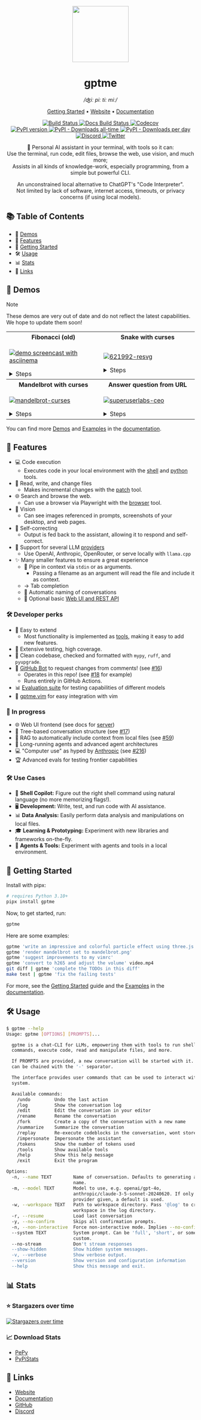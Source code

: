 <p align="center">
  <img src="https://gptme.org/media/logo.png" width=150 />
</p>

<h1 align="center">gptme</h1>

<p align="center">
<i>/ʤiː piː tiː miː/</i>
</p>

<!-- Links -->
<p align="center">
  <a href="https://gptme.org/docs/getting-started.html">Getting Started</a>
  •
  <a href="https://gptme.org/">Website</a>
  •
  <a href="https://gptme.org/docs/">Documentation</a>
</p>

<!-- Badges -->
<p align="center">
  <a href="https://github.com/ErikBjare/gptme/actions/workflows/build.yml">
    <img src="https://github.com/ErikBjare/gptme/actions/workflows/build.yml/badge.svg" alt="Build Status" />
  </a>
  <a href="https://github.com/ErikBjare/gptme/actions/workflows/docs.yml">
    <img src="https://github.com/ErikBjare/gptme/actions/workflows/docs.yml/badge.svg" alt="Docs Build Status" />
  </a>
  <a href="https://codecov.io/gh/ErikBjare/gptme">
    <img src="https://codecov.io/gh/ErikBjare/gptme/graph/badge.svg?token=DYAYJ8EF41" alt="Codecov" />
  </a>
  <br>
  <a href="https://pypi.org/project/gptme/">
    <img src="https://img.shields.io/pypi/v/gptme" alt="PyPI version" />
  </a>
  <a href="https://pepy.tech/project/gptme">
    <img src="https://img.shields.io/pepy/dt/gptme" alt="PyPI - Downloads all-time" />
  </a>
  <a href="https://pypistats.org/packages/gptme">
    <img src="https://img.shields.io/pypi/dd/gptme?color=success" alt="PyPI - Downloads per day" />
  </a>
  <br>
  <a href="https://discord.gg/NMaCmmkxWv">
    <img src="https://img.shields.io/discord/1271539422017618012?logo=discord&style=social" alt="Discord" />
  </a>
  <a href="https://twitter.com/ErikBjare">
    <img src="https://img.shields.io/twitter/follow/ErikBjare?style=social" alt="Twitter" />
  </a>
</p>

<p align="center">
📜 Personal AI assistant in your terminal, with tools so it can:<br/>Use the terminal, run code, edit files, browse the web, use vision, and much more;<br/>Assists in all kinds of knowledge-work, especially programming, from a simple but powerful CLI.
</p>

<p align="center">
An unconstrained local alternative to ChatGPT's "Code Interpreter".<br/>Not limited by lack of software, internet access, timeouts, or privacy concerns (if using local models).
</p>

## 📚 Table of Contents

- 🎥 [Demos](#-demos)
- 🌟 [Features](#-features)
- 🚀 [Getting Started](#-getting-started)
- 🛠 [Usage](#-usage)
- 📊 [Stats](#-stats)
- 🔗 [Links](#-links)

## 🎥 Demos

> [!NOTE]
> These demos are very out of date and do not reflect the latest capabilities. We hope to update them soon!

<table>
  <tr>
    <th>Fibonacci (old)</th>
    <th>Snake with curses</th>
  </tr>
  <tr>
    <td width="50%">

[![demo screencast with asciinema](https://github.com/ErikBjare/gptme/assets/1405370/5dda4240-bb7d-4cfa-8dd1-cd1218ccf571)](https://asciinema.org/a/606375)

  <details>
  <summary>Steps</summary>
  <ol>
    <li> Create a new dir 'gptme-test-fib' and git init
    <li> Write a fib function to fib.py, commit
    <li> Create a public repo and push to GitHub
  </ol>
  </details>

  </td>

  <td width="50%">

[![621992-resvg](https://github.com/ErikBjare/gptme/assets/1405370/72ac819c-b633-495e-b20e-2e40753ec376)](https://asciinema.org/a/621992)

  <details>
  <summary>Steps</summary>
  <ol>
    <li> Create a snake game with curses to snake.py
    <li> Running fails, ask gptme to fix a bug
    <li> Game runs
    <li> Ask gptme to add color
    <li> Minor struggles
    <li> Finished game with green snake and red apple pie!
  </ol>
  </details>
  </td>
</tr>

<tr>
  <th>Mandelbrot with curses</th>
  <th>Answer question from URL</th>
</tr>
<tr>
  <td width="50%">

[![mandelbrot-curses](https://github.com/ErikBjare/gptme/assets/1405370/570860ac-80bd-4b21-b8d1-da187d7c1a95)](https://asciinema.org/a/621991)

  <details>
  <summary>Steps</summary>
  <ol>
    <li> Render mandelbrot with curses to mandelbrot_curses.py
    <li> Program runs
    <li> Add color
  </ol>
  </details>

  </td>

  <td width="25%">

[![superuserlabs-ceo](https://github.com/ErikBjare/gptme/assets/1405370/bae45488-f4ed-409c-a656-0c5218877de2)](https://asciinema.org/a/621997)


  <details>
  <summary>Steps</summary>
  <ol>
    <li> Ask who the CEO of Superuser Labs is, passing website URL
    <li> gptme browses the website, and answers correctly
  </ol>
  </details>
  </td>
  </tr>
</table>

You can find more [Demos][docs-demos] and [Examples][docs-examples] in the [documentation][docs].

## 🌟 Features

- 💻 Code execution
  - Executes code in your local environment with the [shell][docs-tools-shell] and [python][docs-tools-python] tools.
- 🧩 Read, write, and change files
  - Makes incremental changes with the [patch][docs-tools-patch] tool.
- 🌐 Search and browse the web.
  - Can use a browser via Playwright with the [browser][docs-tools-browser] tool.
- 👀 Vision
  - Can see images referenced in prompts, screenshots of your desktop, and web pages.
- 🔄 Self-correcting
  - Output is fed back to the assistant, allowing it to respond and self-correct.
- 🤖 Support for several LLM [providers][docs-providers]
  - Use OpenAI, Anthropic, OpenRouter, or serve locally with `llama.cpp`
- ✨ Many smaller features to ensure a great experience
  - 🚰 Pipe in context via `stdin` or as arguments.
    - Passing a filename as an argument will read the file and include it as context.
  - → Tab completion
  - 📝 Automatic naming of conversations
  - 💬 Optional basic [Web UI and REST API][docs-server]

### 🛠  Developer perks

- 🧰 Easy to extend
  - Most functionality is implemented as [tools][docs-tools], making it easy to add new features.
- 🧪 Extensive testing, high coverage.
- 🧹 Clean codebase, checked and formatted with `mypy`, `ruff`, and `pyupgrade`.
- 🤖 [GitHub Bot][docs-bot] to request changes from comments! (see [#16](https://github.com/ErikBjare/gptme/issues/16))
  - Operates in this repo! (see [#18](https://github.com/ErikBjare/gptme/issues/18) for example)
  - Runs entirely in GitHub Actions.
- 📊 [Evaluation suite][docs-evals] for testing capabilities of different models
- 📝 [gptme.vim][gptme.vim] for easy integration with vim

### 🚧 In progress

- 🌐 Web UI frontend (see docs for [server][docs-server])
- 🌳 Tree-based conversation structure (see [#17](https://github.com/ErikBjare/gptme/issues/17))
- 📜 RAG to automatically include context from local files (see [#59](https://github.com/ErikBjare/gptme/issues/59))
- 🤖 Long-running agents and advanced agent architectures
- 💻 "Computer use" as hyped by [Anthropic][anthropic-computer-use] (see [#216](https://github.com/ErikBjare/gptme/issues/216))
- 🏆 Advanced evals for testing frontier capabilities


### 🛠 Use Cases

- 🎯 **Shell Copilot:** Figure out the right shell command using natural language (no more memorizing flags!).
- 🖥 **Development:** Write, test, and run code with AI assistance.
- 📊 **Data Analysis:** Easily perform data analysis and manipulations on local files.
- 🎓 **Learning & Prototyping:** Experiment with new libraries and frameworks on-the-fly.
- 🤖 **Agents & Tools:** Experiment with agents and tools in a local environment.


## 🚀 Getting Started

Install with pipx:

```sh
# requires Python 3.10+
pipx install gptme
```

Now, to get started, run:

```sh
gptme
```

Here are some examples:

```sh
gptme 'write an impressive and colorful particle effect using three.js to particles.html'
gptme 'render mandelbrot set to mandelbrot.png'
gptme 'suggest improvements to my vimrc'
gptme 'convert to h265 and adjust the volume' video.mp4
git diff | gptme 'complete the TODOs in this diff'
make test | gptme 'fix the failing tests'
```

For more, see the [Getting Started][docs-getting-started] guide and the [Examples][docs-examples] in the [documentation][docs].



## 🛠 Usage

```sh
$ gptme --help
Usage: gptme [OPTIONS] [PROMPTS]...

  gptme is a chat-CLI for LLMs, empowering them with tools to run shell
  commands, execute code, read and manipulate files, and more.

  If PROMPTS are provided, a new conversation will be started with it. PROMPTS
  can be chained with the '-' separator.

  The interface provides user commands that can be used to interact with the
  system.

  Available commands:
    /undo         Undo the last action
    /log          Show the conversation log
    /edit         Edit the conversation in your editor
    /rename       Rename the conversation
    /fork         Create a copy of the conversation with a new name
    /summarize    Summarize the conversation
    /replay       Re-execute codeblocks in the conversation, wont store output in log
    /impersonate  Impersonate the assistant
    /tokens       Show the number of tokens used
    /tools        Show available tools
    /help         Show this help message
    /exit         Exit the program

Options:
  -n, --name TEXT        Name of conversation. Defaults to generating a random
                         name.
  -m, --model TEXT       Model to use, e.g. openai/gpt-4o,
                         anthropic/claude-3-5-sonnet-20240620. If only
                         provider given, a default is used.
  -w, --workspace TEXT   Path to workspace directory. Pass '@log' to create a
                         workspace in the log directory.
  -r, --resume           Load last conversation
  -y, --no-confirm       Skips all confirmation prompts.
  -n, --non-interactive  Force non-interactive mode. Implies --no-confirm.
  --system TEXT          System prompt. Can be 'full', 'short', or something
                         custom.
  --no-stream            Don't stream responses
  --show-hidden          Show hidden system messages.
  -v, --verbose          Show verbose output.
  --version              Show version and configuration information
  --help                 Show this message and exit.
```


## 📊 Stats

### ⭐ Stargazers over time

[![Stargazers over time](https://starchart.cc/ErikBjare/gptme.svg)](https://starchart.cc/ErikBjare/gptme)

### 📈 Download Stats

 - [PePy][pepy]
 - [PyPiStats][pypistats]

[pepy]: https://pepy.tech/project/gptme
[pypistats]: https://pypistats.org/packages/gptme


## 🔗 Links

 - [Website][website]
 - [Documentation][docs]
 - [GitHub][github]
 - [Discord][discord]

<!-- links -->
[website]: https://gptme.org/
[discord]: https://discord.gg/NMaCmmkxWv
[github]: https://github.com/ErikBjare/gptme
[gptme.vim]: https://github.com/ErikBjare/gptme/tree/master/scripts/vim
[docs]: https://gptme.org/docs/
[docs-getting-started]: https://gptme.org/docs/getting-started.html
[docs-examples]: https://gptme.org/docs/examples.html
[docs-demos]: https://gptme.org/docs/demos.html
[docs-providers]: https://gptme.org/docs/providers.html
[docs-tools]: https://gptme.org/docs/tools.html
[docs-tools-python]: https://gptme.org/docs/tools.html#python
[docs-tools-shell]: https://gptme.org/docs/tools.html#shell
[docs-tools-patch]: https://gptme.org/docs/tools.html#patch
[docs-tools-browser]: https://gptme.org/docs/tools.html#browser
[docs-bot]: https://gptme.org/docs/bot.html
[docs-server]: https://gptme.org/docs/server.html
[docs-evals]: https://gptme.org/docs/evals.html
[docs-server]: https://gptme.org/docs/server.html
[anthropic-computer-use]: https://www.anthropic.com/news/3-5-models-and-computer-use
